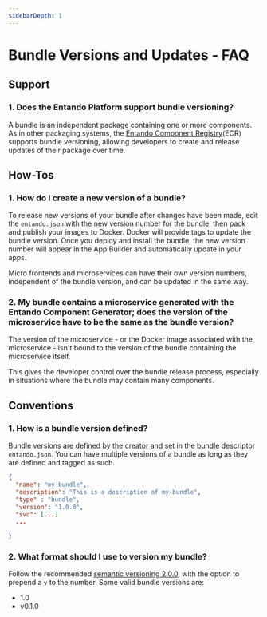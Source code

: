 ```yaml
---
sidebarDepth: 1
---
```


# Bundle Versions and Updates - FAQ

## Support

### 1. Does the Entando Platform support bundle versioning?
A bundle is an independent package containing one or more components. 
As in other packaging systems, the [Entando Component Registry](../compose/local-hub-overview.md)(ECR) supports bundle versioning, allowing developers to create and release updates of their package over time.

## How-Tos
### 1. How do I create a new version of a bundle?
To release new versions of your bundle after changes have been made, edit the `entando.json` with the new version number for the bundle, then pack and publish your images to Docker. Docker will provide tags to update the bundle version. Once you deploy and install the bundle, the new version number will appear in the App Builder and automatically update in your apps. 

Micro frontends and microservices can have their own version numbers, independent of the bundle version, and can be updated in the same way.

### 2. My bundle contains a microservice generated with the Entando Component Generator; does the version of the microservice have to be the same as the bundle version?

The version of the microservice - or the Docker image associated with the microservice - isn't bound to the version of the bundle containing the microservice itself. 

This gives the developer control over the bundle release process, especially in situations where the bundle may contain many components.


## Conventions 
 
### 1. How is a bundle version defined?

Bundle versions are defined by the creator and set in the bundle descriptor `entando.json`. You can have multiple versions of a bundle as long as they are defined and tagged as such.
 
```json
{
  "name": "my-bundle",
  "description": "This is a description of my-bundle",
  "type" : "bundle",
  "version": "1.0.0",
  "svc": [...]
  ...

}
```
### 2. What format should I use to version my bundle?

Follow the recommended [semantic versioning 2.0.0](https://semver.org/#semantic-versioning-200), with the option to prepend a `v` to the number. Some valid bundle versions are:

- 1.0
- v0.1.0









